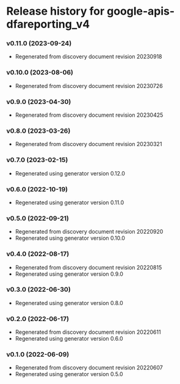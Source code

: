 # Release history for google-apis-dfareporting_v4

### v0.11.0 (2023-09-24)

* Regenerated from discovery document revision 20230918

### v0.10.0 (2023-08-06)

* Regenerated from discovery document revision 20230726

### v0.9.0 (2023-04-30)

* Regenerated from discovery document revision 20230425

### v0.8.0 (2023-03-26)

* Regenerated from discovery document revision 20230321

### v0.7.0 (2023-02-15)

* Regenerated using generator version 0.12.0

### v0.6.0 (2022-10-19)

* Regenerated using generator version 0.11.0

### v0.5.0 (2022-09-21)

* Regenerated from discovery document revision 20220920
* Regenerated using generator version 0.10.0

### v0.4.0 (2022-08-17)

* Regenerated from discovery document revision 20220815
* Regenerated using generator version 0.9.0

### v0.3.0 (2022-06-30)

* Regenerated using generator version 0.8.0

### v0.2.0 (2022-06-17)

* Regenerated from discovery document revision 20220611
* Regenerated using generator version 0.6.0

### v0.1.0 (2022-06-09)

* Regenerated from discovery document revision 20220607
* Regenerated using generator version 0.5.0


